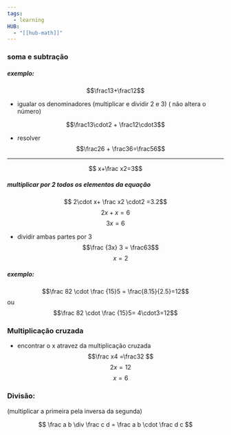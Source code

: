```yaml
---
tags:
  - learning
HUB:
  - "[[hub-math]]"
---
```


### soma e subtração
##### exemplo:

$$\frac13+\frac12$$
- igualar os denominadores (multiplicar e dividir 2 e 3) ( não altera o número)

$$\frac13\cdot2 + \frac12\cdot3$$
- resolver
$$\frac26 + \frac36=\frac56$$

---- 

$$ x+\frac x2=3$$
##### multiplicar por 2 todos os elementos da equação

$$ 2\cdot x+ \frac x2 \cdot2 =3.2$$
$$2x+x=6$$
$$3x=6$$
- dividir ambas partes por 3
$$\frac {3x} 3 = \frac63$$
$$x=2$$


##### exemplo:
$$\frac 82 \cdot \frac {15}5 =  \frac{8.15}{2.5}=12$$
ou
$$\frac 82 \cdot \frac {15}5= 4\cdot3=12$$

### Multiplicação cruzada
- encontrar o x atravez da multiplicação cruzada
$$\frac x4 =\frac32  $$
$$2x = 12$$
$$x=6$$



### Divisão: 

(multiplicar a primeira pela inversa da segunda)

$$ \frac a b \div \frac c d = \frac a b \cdot \frac d c  $$




